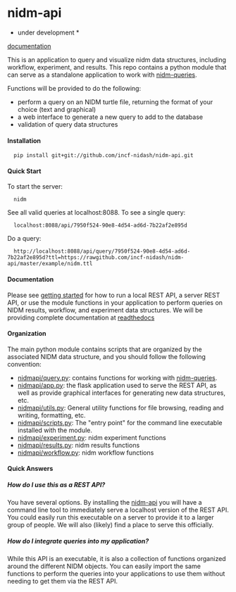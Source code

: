 # nidm-api

* under development *

[documentation](http://nidm-api.readthedocs.org/)

This is an application to query and visualize nidm data structures, including workflow, experiment, and results. This repo contains a python module that can serve as a standalone application to work with [nidm-queries](https://github.com/incf-nidash/nidm-queries).

Functions will be provided to do the following:

- perform a query on an NIDM turtle file, returning the format of your choice (text and graphical)
- a web interface to generate a new query to add to the database
- validation of query data structures

#### Installation

      pip install git+git://github.com/incf-nidash/nidm-api.git

#### Quick Start
To start the server:

      nidm
      
See all valid queries at localhost:8088. To see a single query:


      localhost:8088/api/7950f524-90e8-4d54-ad6d-7b22af2e895d


Do a query:

      http://localhost:8088/api/query/7950f524-90e8-4d54-ad6d-7b22af2e895d?ttl=https://rawgithub.com/incf-nidash/nidm-api/master/example/nidm.ttl
    

#### Documentation
Please see [getting started](http://nidm-api.readthedocs.org/en/latest/getting-started.html) for how to run a local REST API, a server REST API, or use the module functions in your application to perform queries on NIDM results, workflow, and experiment data structures. We will be providing complete documentation at [readthedocs](http://nidm-api.readthedocs.org/)


#### Organization
The main python module contains scripts that are organized by the associated NIDM data structure, and you should follow the following convention:

 - [nidmapi/query.py](nidmapi/query.py): contains functions for working with [nidm-queries](https://github.com/incf-nidash/nidm-queries).
 - [nidmapi/app.py](nidmapi/app.py): the flask application used to serve the REST API, as well as provide graphical interfaces for generating new data structures, etc.
 - [nidmapi/utils.py](nidmapi/utils.py): General utility functions for file browsing, reading and writing, formatting, etc.
 - [nidmapi/scripts.py](nidmapi/scripts.py): The "entry point" for the command line executable installed with the module.
 - [nidmapi/experiment.py](nidmapi/experiment.py): nidm experiment functions
 - [nidmapi/results.py](nidmapi/results.py): nidm results functions
 - [nidmapi/workflow.py](nidmapi/workflow.py): nidm workflow functions


#### Quick Answers

##### How do I use this as a REST API?
You have several options. By installing the [nidm-api](https://github.com/incf-nidash/nidm-api) you will have a command line tool to immediately serve a localhost version of the REST API.  You could easily run this executable on a server to provide it to a larger group of people. We will also (likely) find a place to serve this officially.

##### How do I integrate queries into my application?
While this API is an executable, it is also a collection of functions organized around the different NIDM objects. You can easily import the same functions to perform the queries into your applications to use them without needing to get them via the REST API.
